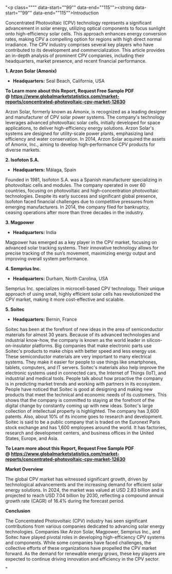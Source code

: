 "<p class="""" data-start=""99"" data-end=""115""><strong data-start=""99"" data-end=""115"">Introduction</strong></p>
<p class="""" data-start=""117"" data-end=""312""><span class=""relative -mx-px my-[-0.2rem] rounded px-px py-[0.2rem]"">Concentrated Photovoltaic (CPV) technology represents a significant advancement in solar energy, utilizing optical components to focus sunlight onto high-efficiency solar cells.</span> <span class=""relative -mx-px my-[-0.2rem] rounded px-px py-[0.2rem]"">This approach enhances energy conversion rates, making CPV a compelling option for regions with high direct normal irradiance.</span> <span class=""relative -mx-px my-[-0.2rem] rounded px-px py-[0.2rem]"">The CPV industry comprises several key players who have contributed to its development and commercialization.</span> <span class=""relative -mx-px my-[-0.2rem] rounded px-px py-[0.2rem]"">This article provides an in-depth analysis of prominent CPV companies, including their headquarters, market presence, and recent financial performance.</span></p>
<p class="""" data-start=""314"" data-end=""341""><strong data-start=""314"" data-end=""341"">1. Arzon Solar (Amonix)</strong></p>
<ul data-start=""343"" data-end=""444"">
<li class="""" data-start=""343"" data-end=""444"">
<p class="""" data-start=""345"" data-end=""444""><strong data-start=""345"" data-end=""362"">Headquarters:</strong> <span class=""relative -mx-px my-[-0.2rem] rounded px-px py-[0.2rem]"">Seal Beach, California, USA</span></p>
</li>
</ul>
<p><span class=""relative -mx-px my-[-0.2rem] rounded px-px py-[0.2rem]""><strong>To Learn more about this Report, Request Free Sample PDF @&nbsp;<a href=""https://www.globalmarketstatistics.com/market-reports/concentrated-photovoltaic-cpv-market-12630"">https://www.globalmarketstatistics.com/market-reports/concentrated-photovoltaic-cpv-market-12630</a></strong></span></p>
<p class="""" data-start=""446"" data-end=""689""><span class=""relative -mx-px my-[-0.2rem] rounded px-px py-[0.2rem]"">Arzon Solar, formerly known as Amonix, is recognized as a leading designer and manufacturer of CPV solar power systems.</span> <span class=""relative -mx-px my-[-0.2rem] rounded px-px py-[0.2rem]"">The company's technology leverages advanced photovoltaic solar cells, initially developed for space applications, to deliver high-efficiency energy solutions.</span> <span class=""relative -mx-px my-[-0.2rem] rounded px-px py-[0.2rem]"">Arzon Solar's systems are designed for utility-scale power plants, emphasizing land efficiency and water conservation.</span> <span class=""relative -mx-px my-[-0.2rem] rounded px-px py-[0.2rem]"">In 2014, Arzon Solar acquired the assets of Amonix, Inc., aiming to develop high-performance CPV products for diverse markets.</span></p>
<p class="""" data-start=""691"" data-end=""711""><strong data-start=""691"" data-end=""711"">2. Isofoton S.A.</strong></p>
<ul data-start=""713"" data-end=""818"">
<li class="""" data-start=""713"" data-end=""818"">
<p class="""" data-start=""715"" data-end=""818""><strong data-start=""715"" data-end=""732"">Headquarters:</strong> <span class=""relative -mx-px my-[-0.2rem] rounded px-px py-[0.2rem]"">M&aacute;laga, Spain</span></p>
</li>
</ul>
<p class="""" data-start=""820"" data-end=""1065""><span class=""relative -mx-px my-[-0.2rem] rounded px-px py-[0.2rem]"">Founded in 1981, Isofoton S.A. was a Spanish manufacturer specializing in photovoltaic cells and modules.</span> <span class=""relative -mx-px my-[-0.2rem] rounded px-px py-[0.2rem]"">The company operated in over 60 countries, focusing on photovoltaic and high-concentration photovoltaic technologies.</span> <span class=""relative -mx-px my-[-0.2rem] rounded px-px py-[0.2rem]"">Despite its early success and significant global presence, Isofoton faced financial challenges due to competitive pressures from emerging manufacturers.</span> <span class=""relative -mx-px my-[-0.2rem] rounded px-px py-[0.2rem]"">In 2014, the company filed for bankruptcy, ceasing operations after more than three decades in the industry.</span></p>
<p class="""" data-start=""1067"" data-end=""1082""><strong data-start=""1067"" data-end=""1082"">3. Magpower</strong></p>
<ul data-start=""1084"" data-end=""1189"">
<li class="""" data-start=""1084"" data-end=""1189"">
<p class="""" data-start=""1086"" data-end=""1189""><strong data-start=""1086"" data-end=""1103"">Headquarters:</strong> <span class=""relative -mx-px my-[-0.2rem] rounded px-px py-[0.2rem]"">India</span></p>
</li>
</ul>
<p class="""" data-start=""1191"" data-end=""1356""><span class=""relative -mx-px my-[-0.2rem] rounded px-px py-[0.2rem]"">Magpower has emerged as a key player in the CPV market, focusing on advanced solar tracking systems.</span> <span class=""relative -mx-px my-[-0.2rem] rounded px-px py-[0.2rem]"">Their innovative technology allows for precise tracking of the sun&rsquo;s movement, maximizing energy output and improving overall system performance.</span></p>
<p class="""" data-start=""1358"" data-end=""1378""><strong data-start=""1358"" data-end=""1378"">4. Semprius Inc.</strong></p>
<ul data-start=""1380"" data-end=""1485"">
<li class="""" data-start=""1380"" data-end=""1485"">
<p class="""" data-start=""1382"" data-end=""1485""><strong data-start=""1382"" data-end=""1399"">Headquarters:</strong> <span class=""relative -mx-px my-[-0.2rem] rounded px-px py-[0.2rem]"">Durham, North Carolina, USA</span></p>
</li>
</ul>
<p class="""" data-start=""1487"" data-end=""1652""><span class=""relative -mx-px my-[-0.2rem] rounded px-px py-[0.2rem]"">Semprius Inc. specializes in microcell-based CPV technology.</span> <span class=""relative -mx-px my-[-0.2rem] rounded px-px py-[0.2rem]"">Their unique approach of using small, highly efficient solar cells has revolutionized the CPV market, making it more cost-effective and scalable.</span></p>
<p class="""" data-start=""1654"" data-end=""1667""><strong data-start=""1654"" data-end=""1667"">5. Soitec</strong></p>
<ul data-start=""1669"" data-end=""1774"">
<li class="""" data-start=""1669"" data-end=""1774"">
<p class="""" data-start=""1671"" data-end=""1774""><strong data-start=""1671"" data-end=""1688"">Headquarters:</strong> <span class=""relative -mx-px my-[-0.2rem] rounded px-px py-[0.2rem]"">Bernin, France</span></p>
</li>
</ul>
<p class="""" data-start=""1776"" data-end=""2421""><span class=""relative -mx-px my-[-0.2rem] rounded px-px py-[0.2rem]"">Soitec has been at the forefront of new ideas in the area of semiconductor materials for almost 30 years.</span> <span class=""relative -mx-px my-[-0.2rem] rounded px-px py-[0.2rem]"">Because of its advanced technologies and industrial know-how, the company is known as the world leader in silicon-on-insulator platforms.</span> <span class=""relative -mx-px my-[-0.2rem] rounded px-px py-[0.2rem]"">Big companies that make electronic parts use Soitec's products to make chips with better speed and less energy use.</span> <span class=""relative -mx-px my-[-0.2rem] rounded px-px py-[0.2rem]"">These semiconductor materials are very important to many electrical systems.</span> <span class=""relative -mx-px my-[-0.2rem] rounded px-px py-[0.2rem]"">They make it easier for people to use things like smartphones, tablets, computers, and IT servers.</span> <span class=""relative -mx-px my-[-0.2rem] rounded px-px py-[0.2rem]"">Soitec's materials also help improve the electronic systems used in connected cars, the Internet of Things (IoT), and industrial and medical tools.</span> <span class=""relative -mx-px my-[-0.2rem] rounded px-px py-[0.2rem]"">People talk about how proactive the company is in predicting market trends and working with partners in its ecosystem.</span> <span class=""relative -mx-px my-[-0.2rem] rounded px-px py-[0.2rem]"">People have noticed that Soitec is good at designing and making new products that meet the technical and economic needs of its customers.</span> <span class=""relative -mx-px my-[-0.2rem] rounded px-px py-[0.2rem]"">This shows that the company is committed to staying at the forefront of the digital change by constantly coming up with new ideas.</span> <span class=""relative -mx-px my-[-0.2rem] rounded px-px py-[0.2rem]"">Soitec's large collection of intellectual property is highlighted.</span> <span class=""relative -mx-px my-[-0.2rem] rounded px-px py-[0.2rem]"">The company has 3,600 patents.</span> <span class=""relative -mx-px my-[-0.2rem] rounded px-px py-[0.2rem]"">Also, about 10% of its income goes to research and development.</span> <span class=""relative -mx-px my-[-0.2rem] rounded px-px py-[0.2rem]"">Soitec is said to be a public company that is traded on the Euronext Paris stock exchange and has 1,600 employees around the world.</span> <span class=""relative -mx-px my-[-0.2rem] rounded px-px py-[0.2rem]"">It has factories, research and development centers, and business offices in the United States, Europe, and Asia.</span></p>
<p class="""" data-start=""1776"" data-end=""2421""><span class=""relative -mx-px my-[-0.2rem] rounded px-px py-[0.2rem]""><strong>To Learn more about this Report, Request Free Sample PDF @&nbsp;<a href=""https://www.globalmarketstatistics.com/market-reports/concentrated-photovoltaic-cpv-market-12630"">https://www.globalmarketstatistics.com/market-reports/concentrated-photovoltaic-cpv-market-12630</a></strong></span></p>
<p class="""" data-start=""2423"" data-end=""2442""><strong data-start=""2423"" data-end=""2442"">Market Overview</strong></p>
<p class="""" data-start=""2444"" data-end=""2609""><span class=""relative -mx-px my-[-0.2rem] rounded px-px py-[0.2rem]"">The global CPV market has witnessed significant growth, driven by technological advancements and the increasing demand for efficient solar energy solutions.</span> <span class=""relative -mx-px my-[-0.2rem] rounded px-px py-[0.2rem]"">In 2024, the market was valued at USD 2.83 billion and is projected to reach USD 7.04 billion by 2030, reflecting a compound annual growth rate (CAGR) of 16.4% during the forecast period.</span>&nbsp;</p>
<p class="""" data-start=""2611"" data-end=""2625""><strong data-start=""2611"" data-end=""2625"">Conclusion</strong></p>
<p class="""" data-start=""2627"" data-end=""2832""><span class=""relative -mx-px my-[-0.2rem] rounded px-px py-[0.2rem]"">The Concentrated Photovoltaic (CPV) industry has seen significant contributions from various companies dedicated to advancing solar energy technologies.</span> <span class=""relative -mx-px my-[-0.2rem] rounded px-px py-[0.2rem]"">Companies like Arzon Solar, Magpower, Semprius Inc., and Soitec have played pivotal roles in developing high-efficiency CPV systems and components.</span> <span class=""relative -mx-px my-[-0.2rem] rounded px-px py-[0.2rem]"">While some companies have faced challenges, the collective efforts of these organizations have propelled the CPV market forward.</span> <span class=""relative -mx-px my-[-0.2rem] rounded px-px py-[0.2rem]"">As the demand for renewable energy grows, these key players are expected to continue driving innovation and efficiency in the CPV sector.</span></p>"
